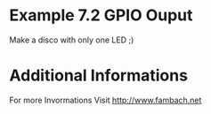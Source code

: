 # Example 7.2 GPIO Ouput

Make a disco with only one LED ;) 


# Additional Informations
For more Invormations Visit http://www.fambach.net

